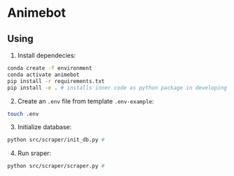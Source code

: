 # Animebot

## Using

1. Install dependecies:

```bash
conda create -f environment 
conda activate animebot
pip install -r requirements.txt
pip install -e . # installs inner code as python package in developing mode
```
2. Create an `.env` file from template `.env-example`:
```bash
touch .env
```
3. Initialize database:
```bash
python src/scraper/init_db.py # 
```
4. Run sraper:
```bash
python src/scraper/scraper.py # 
```